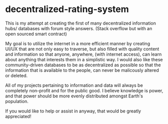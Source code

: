 # decentralized-rating-system

This is my attempt at creating the first of many decentralized information hubs/ databases with forum style answers. (Stack overflow but with an open sourced smart contract)




My goal is to utilize the internet in a more efficient manner by creating UI/UX that are not only easy to traverse, but also filled with quality content and information so that anyone, anywhere, (with internet access), can learn about anything that interests them in a simplistic way. I would also like these community-driven databases to be as decentralized as possible so that the information that is available to the people, can never be malicously altered or deleted.


All of my projects pertaining to information and data will always be completely non-profit and for the public good. I believe knowledge is power, and that power should be more evenly distributed amongst Earth's population. 


If you would like to help or assist in anyway, that would be greatly appreciated!
